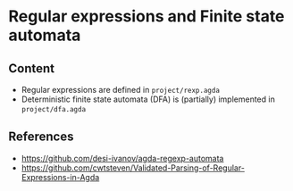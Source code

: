 # Regular expressions and Finite state automata

## Content
- Regular expressions are defined in `project/rexp.agda`
- Deterministic finite state automata (DFA) is (partially) implemented in `project/dfa.agda`


## References
- https://github.com/desi-ivanov/agda-regexp-automata
- https://github.com/cwtsteven/Validated-Parsing-of-Regular-Expressions-in-Agda